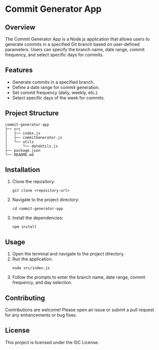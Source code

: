 # Commit Generator App

## Overview
The Commit Generator App is a Node.js application that allows users to generate commits in a specified Git branch based on user-defined parameters. Users can specify the branch name, date range, commit frequency, and select specific days for commits.

## Features
- Generate commits in a specified branch.
- Define a date range for commit generation.
- Set commit frequency (daily, weekly, etc.).
- Select specific days of the week for commits.

## Project Structure
```
commit-generator-app
├── src
│   ├── index.js
│   ├── commitGenerator.js
│   └── utils
│       └── dateUtils.js
├── package.json
└── README.md
```

## Installation
1. Clone the repository:
   ```
   git clone <repository-url>
   ```
2. Navigate to the project directory:
   ```
   cd commit-generator-app
   ```
3. Install the dependencies:
   ```
   npm install
   ```

## Usage
1. Open the terminal and navigate to the project directory.
2. Run the application:
   ```
   node src/index.js
   ```
3. Follow the prompts to enter the branch name, date range, commit frequency, and day selection.

## Contributing
Contributions are welcome! Please open an issue or submit a pull request for any enhancements or bug fixes.

## License
This project is licensed under the ISC License.
